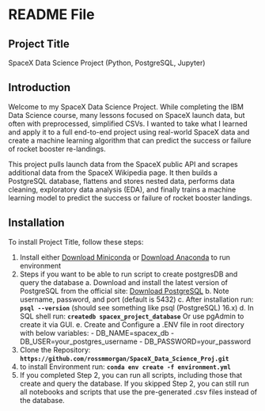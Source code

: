 # **README File**

## **Project Title**

SpaceX Data Science Project (Python, PostgreSQL, Jupyter)

## **Introduction**

Welcome to my SpaceX Data Science Project. While completing the IBM Data Science course, many lessons focused on SpaceX launch data, but often with preprocessed, simplified CSVs. I wanted to take what I learned and apply it to a full end-to-end project using real-world SpaceX data and create a machine learning algorithm that can predict the success or failure of rocket booster re-landings.

This project pulls launch data from the SpaceX public API and scrapes additional data from the SpaceX Wikipedia page. It then builds a PostgreSQL database, flattens and stores nested data, performs data cleaning, exploratory data analysis (EDA), and finally trains a machine learning model to predict the success or failure of rocket booster landings.

## **Installation**

To install Project Title, follow these steps:

1. Install either [Download Miniconda](https://docs.conda.io/en/latest/miniconda.html) or [Download Anaconda](https://www.anaconda.com/products/distribution) to run environment
2. Steps if you want to be able to run script to create postgresDB and query the database
    a. Download and install the latest version of PostgreSQL from the official site:  [Download PostgreSQL](https://www.postgresql.org/download/)
    b. Note username, password, and port (default is 5432)
    c. After installation run: **`psql --version`** (should see something like psql (PostgreSQL) 16.x)
    d. In SQL shell run: **`createdb spacex_project_database`** Or use pgAdmin to create it via GUI.
    e. Create and Configure a .ENV file in root directory with below variables:
        - DB_NAME=spacex_db
        - DB_USER=your_postgres_username
        - DB_PASSWORD=your_password 
3. Clone the Repository: **`https://github.com/rossmmorgan/SpaceX_Data_Science_Proj.git`**
3. to install Environment run: **`conda env create -f environment.yml`**
5. If you completed Step 2, you can run all scripts, including those that create and query the database. If you skipped Step 2, you can still run all notebooks and scripts that use the pre-generated .csv files instead of the database.  
